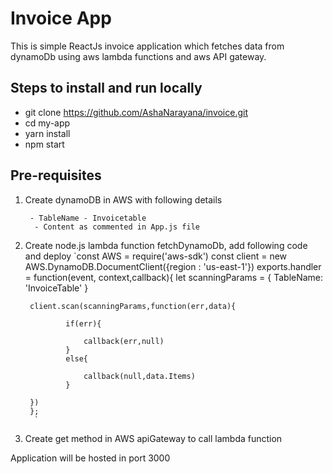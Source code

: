 # Invoice App

This is simple ReactJs invoice application which fetches data from dynamoDb using aws lambda functions and aws API gateway.

## Steps to install and run locally

- git clone https://github.com/AshaNarayana/invoice.git
- cd my-app
- yarn install
- npm start

## Pre-requisites

1.  Create dynamoDB in AWS with following details

         - TableName - Invoicetable
          - Content as commented in App.js file

2.  Create node.js lambda function fetchDynamoDb, add following code and deploy
    `const AWS = require('aws-sdk')
    const client = new AWS.DynamoDB.DocumentClient({region : 'us-east-1'})
    exports.handler = function(event, context,callback){
    let scanningParams = {
    TableName: 'InvoiceTable'
    }

         client.scan(scanningParams,function(err,data){

                 if(err){

                     callback(err,null)
                 }
                 else{

                     callback(null,data.Items)
                 }

         })
         };
          `

3.  Create get method in AWS apiGateway to call lambda function

Application will be hosted in port 3000
